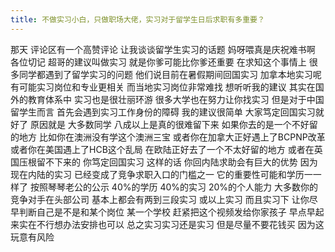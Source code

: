 ```yaml
---
title: 不做实习小白，只做职场大佬，实习对于留学生日后求职有多重要？
---
```

那天
评论区有一个高赞评论
让我谈谈留学生实习的话题
妈呀喂真是庆祝难书啊
各位切记
超哥的建议叫做实习
就是你爹可能比你爹还重要
在求知这个事情上
很多同学都遇到了留学实习的问题
他们说目前在暑假期间回国实习
加拿本地实习呢
有可能实习岗位和专业更相关
而当地实习岗位非常难找
想听听我的建议
其实在国外的教育体系中
实习也是很壮丽环游
很多大学也在努力让你找实习
但是对于中国留学生而言
首先会遇到实习工作身份的障碍
我的建议很简单
大家笃定回国实习就好了
原因就是
大多数同学
八成以上是真的很难留下来
如果你去的是一个不好留的地方
比如你在澳洲没有学这个澳洲三宝
或者你在加拿大正好遇上了BCPNP改革
或者你在美国遇上了HCB这个乱局
在欧陆正好去了一个不太好留的地方
或者在英国压根留不下来的
你笃定回国实习
这样的话
你回内陆求助会有巨大的优势
因为现在内陆的实习
已经变成了竞争求职入口的门槛之一
它的重要性可能和学历一一样了
按照琴琴老公的公示
40%的学历
40%的实习
20%的个人能力
大多数你的竞争对手在头部公司
基本上都会有两到三段实习
或以上实习
而且实习下
让你尽早判断自己是不是和某个岗位
某一个学校
赶紧把这个视频发给你家孩子
早点早起
来实在不行想办法安排也可以
总之实习实习还是实习
但是尽量不要花钱买
因为这玩意有风险
